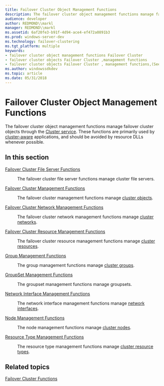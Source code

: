 ```yaml
---
title: Failover Cluster Object Management Functions
description: The failover cluster object management functions manage failover cluster objects through the Cluster service. These functions are primarily used by cluster-aware applications, and should be avoided by resource DLLs whenever possible.
audience: developer
author: REDMOND\\markl
manager: REDMOND\\markl
ms.assetid: 6af20fe3-b91f-4d94-ace4-ef472a0891b3
ms.prod: windows-server-dev
ms.technology: failover-clustering
ms.tgt_platform: multiple
keywords:
- failover cluster object management functions Failover Cluster
- failover cluster objects Failover Cluster ,management functions
- failover cluster objects Failover Cluster , management functions,(See failover cluster object management functions Failover Cluster )
ms.author: windowssdkdev
ms.topic: article
ms.date: 05/31/2018
---
```


# Failover Cluster Object Management Functions

The failover cluster object management functions manage failover cluster objects through the [Cluster service](cluster-service.md). These functions are primarily used by [cluster-aware](cluster-aware-applications.md) applications, and should be avoided by resource DLLs whenever possible.

## In this section

<dl> <dt>

[Failover Cluster File Server Functions](failover-cluster-file-server-functions.md)
</dt> <dd>

The failover cluster file server functions manage cluster file servers.

</dd> <dt>

[Failover Cluster Management Functions](cluster-management-functions.md)
</dt> <dd>

The failover cluster management functions manage [cluster objects](cluster-objects.md).

</dd> <dt>

[Failover Cluster Network Management Functions](network-management-functions.md)
</dt> <dd>

The failover cluster network management functions manage [cluster networks](networks.md).

</dd> <dt>

[Failover Cluster Resource Management Functions](resource-management-functions.md)
</dt> <dd>

The failover cluster resource management functions manage [cluster resources](resources.md).

</dd> <dt>

[Group Management Functions](group-management-functions.md)
</dt> <dd>

The group management functions manage [cluster groups](groups.md).

</dd> <dt>

[GroupSet Management Functions](collection-management-functions.md)
</dt> <dd>

The groupset management functions manage groupsets.

</dd> <dt>

[Network Interface Management Functions](network-interface-management-functions.md)
</dt> <dd>

The network interface management functions manage [network interfaces](network-interfaces.md).

</dd> <dt>

[Node Management Functions](node-management-functions.md)
</dt> <dd>

The node management functions manage [cluster nodes](nodes.md).

</dd> <dt>

[Resource Type Management Functions](resource-type-management-functions.md)
</dt> <dd>

The resource type management functions manage [cluster resource types](resource-types.md).

</dd> </dl>

## Related topics

<dl> <dt>

[Failover Cluster Functions](failover-cluster-functions.md)
</dt> </dl>

 

 





